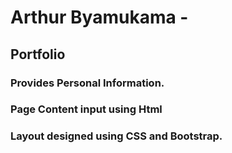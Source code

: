 # Arthur Byamukama -
## Portfolio
### Provides Personal Information.
### Page Content input using Html
### Layout designed using CSS and Bootstrap.
